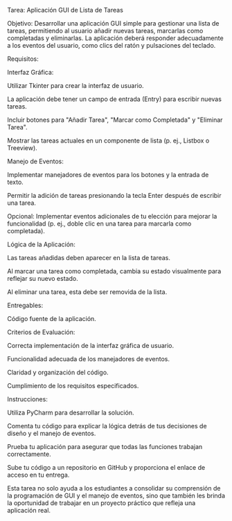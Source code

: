 Tarea: Aplicación GUI de Lista de Tareas

Objetivo: Desarrollar una aplicación GUI simple para gestionar una lista de tareas, permitiendo al usuario añadir nuevas tareas, marcarlas como completadas y eliminarlas. La aplicación deberá responder adecuadamente a los eventos del usuario, como clics del ratón y pulsaciones del teclado.

Requisitos:

Interfaz Gráfica:

Utilizar Tkinter para crear la interfaz de usuario.

La aplicación debe tener un campo de entrada (Entry) para escribir nuevas tareas.

Incluir botones para "Añadir Tarea", "Marcar como Completada" y "Eliminar Tarea".

Mostrar las tareas actuales en un componente de lista (p. ej., Listbox o Treeview).

Manejo de Eventos:

Implementar manejadores de eventos para los botones y la entrada de texto.

Permitir la adición de tareas presionando la tecla Enter después de escribir una tarea.

Opcional: Implementar eventos adicionales de tu elección para mejorar la funcionalidad (p. ej., doble clic en una tarea para marcarla como completada).

Lógica de la Aplicación:

Las tareas añadidas deben aparecer en la lista de tareas.

Al marcar una tarea como completada, cambia su estado visualmente para reflejar su nuevo estado.

Al eliminar una tarea, esta debe ser removida de la lista.

Entregables:

Código fuente de la aplicación.

Criterios de Evaluación:

Correcta implementación de la interfaz gráfica de usuario.

Funcionalidad adecuada de los manejadores de eventos.

Claridad y organización del código.

Cumplimiento de los requisitos especificados.

Instrucciones:

Utiliza PyCharm para desarrollar la solución.

Comenta tu código para explicar la lógica detrás de tus decisiones de diseño y el manejo de eventos.

Prueba tu aplicación para asegurar que todas las funciones trabajan correctamente.

Sube tu código a un repositorio en GitHub y proporciona el enlace de acceso en tu entrega.

Esta tarea no solo ayuda a los estudiantes a consolidar su comprensión de la programación de GUI y el manejo de eventos, sino que también les brinda la oportunidad de trabajar en un proyecto práctico que refleja una aplicación real.
